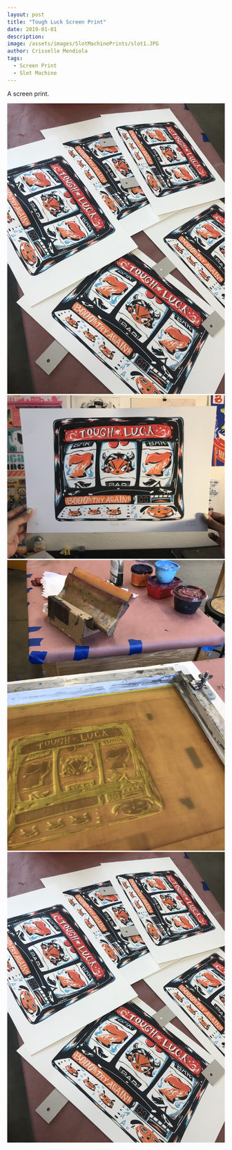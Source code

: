```yaml
---
layout: post
title: "Tough Luck Screen Print"
date: 2019-01-01
description: 
image: /assets/images/SlotMachinePrints/slot1.JPG
author: Crisselle Mendiola
tags: 
  - Screen Print
  - Slot Machine
---
```


A screen print.

![Placeholder](/assets/images/SlotMachinePrints/slot4.jpg)
![Placeholder](/assets/images/SlotMachinePrints/slot1.jpg)
![Placeholder](/assets/images/SlotMachinePrints/slot2.jpg)
![Placeholder](/assets/images/SlotMachinePrints/slot3.jpg)
